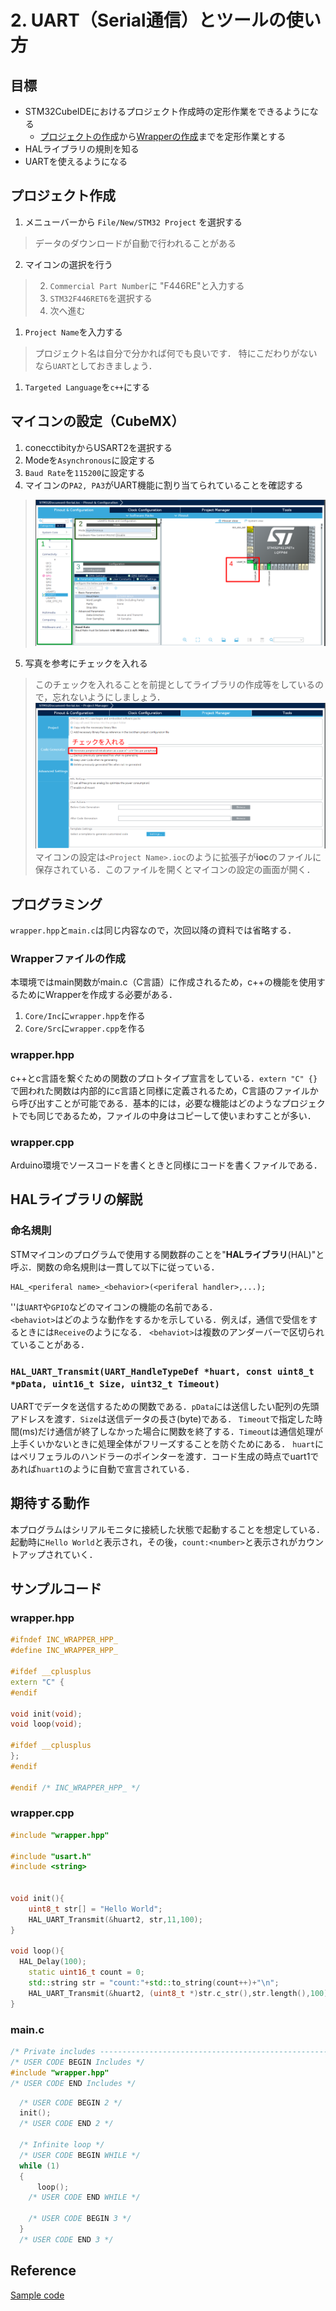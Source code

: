 # 2. UART（Serial通信）とツールの使い方
## 目標
- STM32CubeIDEにおけるプロジェクト作成時の定形作業をできるようになる
  - [プロジェクトの作成](#プロジェクト作成)から[Wrapperの作成](#wrapperファイルの作成)までを定形作業とする
- HALライブラリの規則を知る
- UARTを使えるようになる

## プロジェクト作成
1. メニューバーから `File/New/STM32 Project` を選択する
>データのダウンロードが自動で行われることがある
2. マイコンの選択を行う
>   2. `Commercial Part Number`に "F446RE"と入力する
>   3. `STM32F446RET6`を選択する
>   4. 次へ進む
1. `Project Name`を入力する
> プロジェクト名は自分で分かれば何でも良いです．
> 特にこだわりがないなら`UART`としておきましょう．
1. `Targeted Language`を`c++`にする

## マイコンの設定（CubeMX）
1. conecctibityからUSART2を選択する
2. Modeを`Asynchronous`に設定する
3. `Baud Rate`を`115200`に設定する
4. マイコンの`PA2, PA3`がUART機能に割り当てられていることを確認する
>![](_res/uart_cubeMX.png)
5. 写真を参考にチェックを入れる
>このチェックを入れることを前提としてライブラリの作成等をしているので，忘れないようにしましょう．
>![](_res/cubeMX_codeGenerator.png)
マイコンの設定は`<Project Name>.ioc`のように拡張子が**ioc**のファイルに保存されている．このファイルを開くとマイコンの設定の画面が開く．

## プログラミング
`wrapper.hpp`と`main.c`は同じ内容なので，次回以降の資料では省略する．
### Wrapperファイルの作成
本環境ではmain関数がmain.c（C言語）に作成されるため，c++の機能を使用するためにWrapperを作成する必要がある．
1. `Core/Inc`に`wrapper.hpp`を作る
2. `Core/Src`に`wrapper.cpp`を作る

### wrapper.hpp
c++とc言語を繋ぐための関数のプロトタイプ宣言をしている．`extern "C" {}`で囲われた関数は内部的にc言語と同様に定義されるため，C言語のファイルから呼び出すことが可能である．基本的には，必要な機能はどのようなプロジェクトでも同じであるため，ファイルの中身はコピーして使いまわすことが多い．
### wrapper.cpp
Arduino環境でソースコードを書くときと同様にコードを書くファイルである．

## HALライブラリの解説
### 命名規則
STMマイコンのプログラムで使用する関数群のことを"**HALライブラリ**(HAL)"と呼ぶ．関数の命名規則は一貫して以下に従っている．
```
HAL_<periferal name>_<behavior>(<periferal handler>,...);
```
'<periferal name>'は`UART`や`GPIO`などのマイコンの機能の名前である．  
`<behaviot>`はどのような動作をするかを示している．例えば，通信で受信をするときには`Receive`のようになる．
`<behaviot>`は複数のアンダーバーで区切られていることがある．


### `HAL_UART_Transmit(UART_HandleTypeDef *huart, const uint8_t *pData, uint16_t Size, uint32_t Timeout)`
UARTでデータを送信するための関数である．`pData`には送信したい配列の先頭アドレスを渡す．`Size`は送信データの長さ(byte)である．
`Timeout`で指定した時間(ms)だけ通信が終了しなかった場合に関数を終了する．`Timeout`は通信処理が上手くいかないときに処理全体がフリーズすることを防ぐためにある．
`huart`にはペリフェラルのハンドラーのポインターを渡す．コード生成の時点でuart1であれば`huart1`のように自動で宣言されている．

## 期待する動作
本プログラムはシリアルモニタに接続した状態で起動することを想定している．  
起動時に`Hello World`と表示され，その後，`count:<number>`と表示され<number>がカウントアップされていく．

## サンプルコード
### wrapper.hpp
```c++
#ifndef INC_WRAPPER_HPP_
#define INC_WRAPPER_HPP_

#ifdef __cplusplus
extern "C" {
#endif

void init(void);
void loop(void);

#ifdef __cplusplus
};
#endif

#endif /* INC_WRAPPER_HPP_ */
```
### wrapper.cpp
```c++
#include "wrapper.hpp"

#include "usart.h"
#include <string>


void init(){
	uint8_t str[] = "Hello World";
	HAL_UART_Transmit(&huart2, str,11,100);
}

void loop(){
  HAL_Delay(100);
	static uint16_t count = 0;
	std::string str = "count:"+std::to_string(count++)+"\n";
	HAL_UART_Transmit(&huart2, (uint8_t *)str.c_str(),str.length(),100);
}
```

### main.c
```c
/* Private includes ----------------------------------------------------------*/
/* USER CODE BEGIN Includes */
#include "wrapper.hpp"
/* USER CODE END Includes */
```
```c
  /* USER CODE BEGIN 2 */
  init();
  /* USER CODE END 2 */

  /* Infinite loop */
  /* USER CODE BEGIN WHILE */
  while (1)
  {
	  loop();
    /* USER CODE END WHILE */

    /* USER CODE BEGIN 3 */
  }
  /* USER CODE END 3 */
```
## Reference
[Sample code](https://github.com/NOKOLat/STM32Document_Serial)
